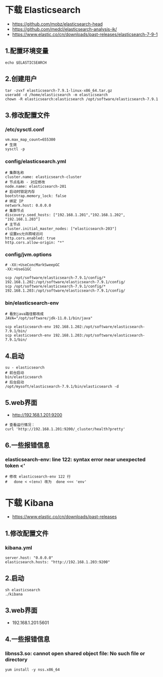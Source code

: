 # 下载 Elasticsearch
- https://github.com/mobz/elasticsearch-head
- https://github.com/medcl/elasticsearch-analysis-ik/
- https://www.elastic.co/cn/downloads/past-releases/elasticsearch-7-9-1

## 1.配置环境变量
```shell script
echo $ELASTICSEARCH
```
## 2.创建用户
```shell script
tar -zvxf elasticsearch-7.9.1-linux-x86_64.tar.gz
useradd -d /home/elasticsearch -m elasticsearch
chown -R elasticsearch:elasticsearch /opt/software/elasticsearch-7.9.1
```
## 3.修改配置文件
### /etc/sysctl.conf
```shell script
vm.max_map_count=655300
# 生效
sysctl -p
```
### config/elasticsearch.yml
```shell script
# 集群名称
cluster.name: elasticsearch-cluster
# 节点名称 - 对应修改
node.name: elasticsearch-201
# 启动时锁定内存
bootstrap.memory_lock: false
# 绑定 IP
network.host: 0.0.0.0
# 集群节点
discovery.seed_hosts: ["192.168.1.201","192.168.1.202", "192.168.1.203"]
# 主节点
cluster.initial_master_nodes: ["elasticsearch-203"]
# 设置es允许跨域访问
http.cors.enabled: true
http.cors.allow-origin: "*"
```
### config/jvm.options
```shell script
# -XX:+UseConcMarkSweepGC 
-XX:+UseG1GC 

scp /opt/software/elasticsearch-7.9.1/config/* 192.168.1.202:/opt/software/elasticsearch-7.9.1/config/
scp /opt/software/elasticsearch-7.9.1/config/* 192.168.1.203:/opt/software/elasticsearch-7.9.1/config/
```
### bin/elasticsearch-env
```shell script
# 看到java路径都改成
JAVA="/opt/software/jdk-11.0.1/bin/java"

scp elasticsearch-env 192.168.1.202:/opt/software/elasticsearch-7.9.1/bin/
scp elasticsearch-env 192.168.1.203:/opt/software/elasticsearch-7.9.1/bin/
```
## 4.启动
```shell script
su - elasticsearch
# 前台启动
bin/elasticsearch
# 后台启动
/opt/mysoft/elasticsearch-7.9.1/bin/elasticsearch -d
```
## 5.web界面
- http://192.168.1.201:9200

```shell script
# 查看运行情况：
curl 'http://192.168.1.201:9200/_cluster/health?pretty'
```
## 6.一些报错信息
### elasticsearch-env: line 122: syntax error near unexpected token <'
```shell script
# 修改 elasticsearch-env 122 行
#   done < <(env) 改为  done <<< 'env'
```

# 下载 Kibana
- https://www.elastic.co/cn/downloads/past-releases

## 1.修改配置文件
### kibana.yml 
```shell script
server.host: "0.0.0.0"
elasticsearch.hosts: "http://192.168.1.203:9200"
```
## 2.启动
```shell script
sh elasticsearch 
./kibana
```
## 3.web界面
- 192.168.1.201:5601

## 4.一些报错信息
### libnss3.so: cannot open shared object file: No such file or directory
```shell script
yum install -y nss.x86_64
```
